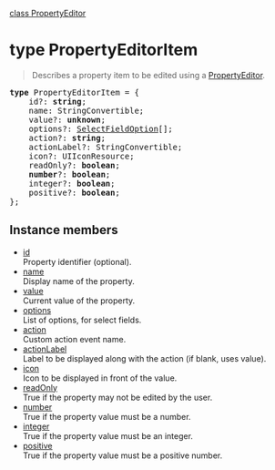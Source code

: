 [class PropertyEditor](PropertyEditor.md)

# type PropertyEditorItem

> Describes a property item to be edited using a [PropertyEditor](PropertyEditor.md).

<pre class="docgen_signature"><b>type</b> PropertyEditorItem = {<br>    id?: <b>string</b>;<br>    name: StringConvertible;<br>    value?: <b>unknown</b>;<br>    options?: <a href="SelectFieldOption.md">SelectFieldOption</a>[];<br>    action?: <b>string</b>;<br>    actionLabel?: StringConvertible;<br>    icon?: UIIconResource;<br>    readOnly?: <b>boolean</b>;<br>    <b>number</b>?: <b>boolean</b>;<br>    integer?: <b>boolean</b>;<br>    positive?: <b>boolean</b>;<br>};</pre>

## Instance members

- [<!--{ref:property}-->id](PropertyEditorItem_id.md) \
    Property identifier (optional).
- [<!--{ref:property}-->name](PropertyEditorItem_name.md) \
    Display name of the property.
- [<!--{ref:property}-->value](PropertyEditorItem_value.md) \
    Current value of the property.
- [<!--{ref:property}-->options](PropertyEditorItem_options.md) \
    List of options, for select fields.
- [<!--{ref:property}-->action](PropertyEditorItem_action.md) \
    Custom action event name.
- [<!--{ref:property}-->actionLabel](PropertyEditorItem_actionLabel.md) \
    Label to be displayed along with the action (if blank, uses value).
- [<!--{ref:property}-->icon](PropertyEditorItem_icon.md) \
    Icon to be displayed in front of the value.
- [<!--{ref:property}-->readOnly](PropertyEditorItem_readOnly.md) \
    True if the property may not be edited by the user.
- [<!--{ref:property}-->number](PropertyEditorItem_number.md) \
    True if the property value must be a number.
- [<!--{ref:property}-->integer](PropertyEditorItem_integer.md) \
    True if the property value must be an integer.
- [<!--{ref:property}-->positive](PropertyEditorItem_positive.md) \
    True if the property value must be a positive number.